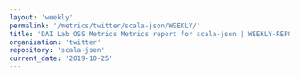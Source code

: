 ```yaml
---
layout: 'weekly'
permalink: '/metrics/twitter/scala-json/WEEKLY/'
title: 'DAI Lab OSS Metrics Metrics report for scala-json | WEEKLY-REPORT-2019-10-25'
organization: 'twitter'
repository: 'scala-json'
current_date: '2019-10-25'
---
```

